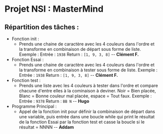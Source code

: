 
# Projet NSI : MasterMind

## Répartition des tâches :
* Fonction init :
    * Prends une chaine de caractère avec les 4 couleurs dans l'ordre et la transforme en combinaison de départ sous forme de liste. Exemple : Entrée : `1938` Return : `[1, 9, 3, 8]` -- **Clément F.**
* Fonction Essai :
   * Prends une chaine de caractère avec les 4 couleurs dans l'ordre et la transforme en combinaison à tester sous forme de liste. Exemple : Entrée : `1938` Return : `[1, 9, 3, 8]` -- **Clément F.**
* Fonction test :
   * Prends une liste avec les 4 couleurs à tester dans l'ordre et compare chacune d'entre elles à la cominaison à deviner. Noir = Bien placée, Blanc = Bonne couleur mal placée, espace = Tout faux. Exemple : Entrée : `9378` Return : `BB N` -- **Hugo**
* Programme Principal :
   * Appel de la fonction init pour définir la combinaison de départ dans une variable, puis entrée dans une boucle while qui print le résultat de la fonction Essai par la fonction test et casse la boucle si le résultat = NNNN -- **Addam**
